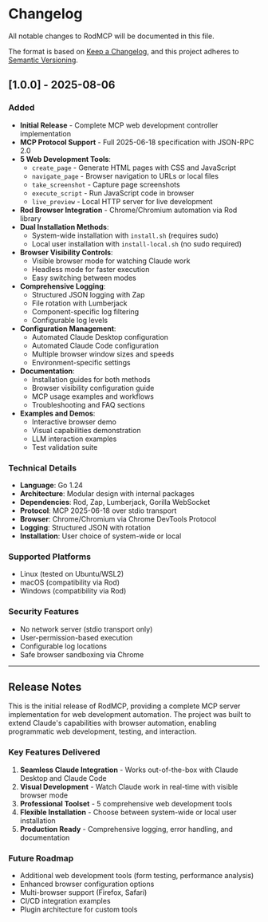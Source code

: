 # Changelog

All notable changes to RodMCP will be documented in this file.

The format is based on [Keep a Changelog](https://keepachangelog.com/en/1.0.0/),
and this project adheres to [Semantic Versioning](https://semver.org/spec/v2.0.0.html).

## [1.0.0] - 2025-08-06

### Added
- **Initial Release** - Complete MCP web development controller implementation
- **MCP Protocol Support** - Full 2025-06-18 specification with JSON-RPC 2.0
- **5 Web Development Tools**:
  - `create_page` - Generate HTML pages with CSS and JavaScript
  - `navigate_page` - Browser navigation to URLs or local files  
  - `take_screenshot` - Capture page screenshots
  - `execute_script` - Run JavaScript code in browser
  - `live_preview` - Local HTTP server for live development
- **Rod Browser Integration** - Chrome/Chromium automation via Rod library
- **Dual Installation Methods**:
  - System-wide installation with `install.sh` (requires sudo)
  - Local user installation with `install-local.sh` (no sudo required)
- **Browser Visibility Controls**:
  - Visible browser mode for watching Claude work
  - Headless mode for faster execution
  - Easy switching between modes
- **Comprehensive Logging**:
  - Structured JSON logging with Zap
  - File rotation with Lumberjack
  - Component-specific log filtering
  - Configurable log levels
- **Configuration Management**:
  - Automated Claude Desktop configuration
  - Automated Claude Code configuration  
  - Multiple browser window sizes and speeds
  - Environment-specific settings
- **Documentation**:
  - Installation guides for both methods
  - Browser visibility configuration guide
  - MCP usage examples and workflows
  - Troubleshooting and FAQ sections
- **Examples and Demos**:
  - Interactive browser demo
  - Visual capabilities demonstration
  - LLM interaction examples
  - Test validation suite

### Technical Details
- **Language**: Go 1.24
- **Architecture**: Modular design with internal packages
- **Dependencies**: Rod, Zap, Lumberjack, Gorilla WebSocket
- **Protocol**: MCP 2025-06-18 over stdio transport
- **Browser**: Chrome/Chromium via Chrome DevTools Protocol
- **Logging**: Structured JSON with rotation
- **Installation**: User choice of system-wide or local

### Supported Platforms
- Linux (tested on Ubuntu/WSL2)
- macOS (compatibility via Rod)
- Windows (compatibility via Rod)

### Security Features
- No network server (stdio transport only)
- User-permission-based execution
- Configurable log locations
- Safe browser sandboxing via Chrome

---

## Release Notes

This is the initial release of RodMCP, providing a complete MCP server implementation for web development automation. The project was built to extend Claude's capabilities with browser automation, enabling programmatic web development, testing, and interaction.

### Key Features Delivered
1. **Seamless Claude Integration** - Works out-of-the-box with Claude Desktop and Claude Code
2. **Visual Development** - Watch Claude work in real-time with visible browser mode  
3. **Professional Toolset** - 5 comprehensive web development tools
4. **Flexible Installation** - Choose between system-wide or local user installation
5. **Production Ready** - Comprehensive logging, error handling, and documentation

### Future Roadmap
- Additional web development tools (form testing, performance analysis)
- Enhanced browser configuration options
- Multi-browser support (Firefox, Safari)
- CI/CD integration examples
- Plugin architecture for custom tools